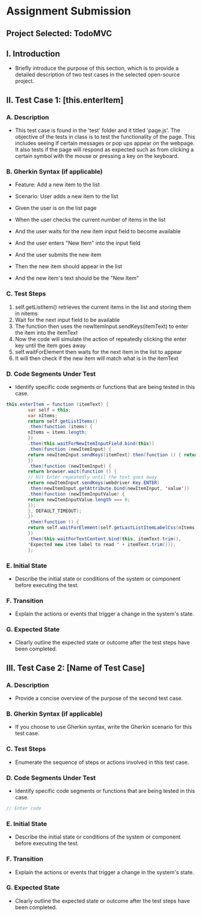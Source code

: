 # Assignment Submission

## Project Selected: TodoMVC

## I. Introduction
- Briefly introduce the purpose of this section, which is to provide a detailed description of two test cases in the selected open-source project.

## II. Test Case 1: [this.enterItem]
### A. Description
- This test case is found in the 'test' folder and it titled 'page.js'. The objective of the tests in class is to test the functionality of the page. This includes seeing if certain messages or pop ups appear on the webpage. It also tests if the page will respond as expected such as from clicking a certain symbol with the mouse or pressing a key on the keyboard.
### B. Gherkin Syntax (if applicable)
- Feature: Add a new item to the list

- Scenario: User adds a new item to the list

- Given the user is on the list page
- 
  When the user checks the current number of items in the list
- 
  And the user waits for the new item input field to become available
- 
  And the user enters "New Item" into the input field
- 
  And the user submits the new item
- 
  Then the new item should appear in the list
- 
  And the new item's text should be the "New Item"

### C. Test Steps
1. self.getListItem() retrieves the current items in the list and storing them in nitems
2. Wait for the next input field to be available
3. The function then uses the newItemInput.sendKeys(itemText) to enter the item into the itemText
4. Now the code will simulate the action of repeatedly clicking the enter key until the item goes away
5. self.waitForElement then waits for the next item in the list to appear
6. It will then check if the new item will match what is in the itemText
### D. Code Segments Under Test
- Identify specific code segments or functions that are being tested in this case.

```Java
this.enterItem = function (itemText) {
        var self = this;
        var nItems;
        return self.getListItems()
        .then(function (items) {
        nItems = items.length;
        })
        .then(this.waitForNewItemInputField.bind(this))
        .then(function (newItemInput) {
        return newItemInput.sendKeys(itemText).then(function () { return newItemInput; });
        })
        .then(function (newItemInput) {
        return browser.wait(function () {
        // Hit Enter repeatedly until the text goes away
        return newItemInput.sendKeys(webdriver.Key.ENTER)
        .then(newItemInput.getAttribute.bind(newItemInput, 'value'))
        .then(function (newItemInputValue) {
        return newItemInputValue.length === 0;
        });
        }, DEFAULT_TIMEOUT);
        })
        .then(function () {
        return self.waitForElement(self.getLastListItemLabelCss(nItems));
        })
        .then(this.waitForTextContent.bind(this, itemText.trim(),
        'Expected new item label to read ' + itemText.trim()));
        };
```
### E. Initial State
- Describe the initial state or conditions of the system or component before executing the test.
### F. Transition
- Explain the actions or events that trigger a change in the system's state.
### G. Expected State
- Clearly outline the expected state or outcome after the test steps have been completed.

## III. Test Case 2: [Name of Test Case]
### A. Description
- Provide a concise overview of the purpose of the second test case.
### B. Gherkin Syntax (if applicable)
- If you choose to use Gherkin syntax, write the Gherkin scenario for this test case.
### C. Test Steps
- Enumerate the sequence of steps or actions involved in this test case.
### D. Code Segments Under Test
- Identify specific code segments or functions that are being tested in this case.
```Java
// Enter code
```
### E. Initial State
- Describe the initial state or conditions of the system or component before executing the test.
### F. Transition
- Explain the actions or events that trigger a change in the system's state.
### G. Expected State
- Clearly outline the expected state or outcome after the test steps have been completed.

